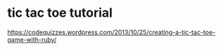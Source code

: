 # tic tac toe tutorial
https://codequizzes.wordpress.com/2013/10/25/creating-a-tic-tac-toe-game-with-ruby/